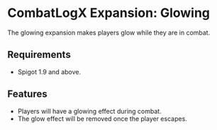 # CombatLogX Expansion: Glowing

The glowing expansion makes players glow while they are in combat.

## Requirements

- Spigot 1.9 and above.

## Features

- Players will have a glowing effect during combat.
- The glow effect will be removed once the player escapes.
